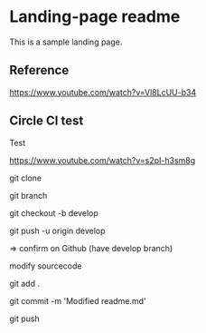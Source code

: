 # Landing-page readme
This is a sample landing page.

## Reference
https://www.youtube.com/watch?v=Vl8LcUU-b34

## Circle CI test
Test

https://www.youtube.com/watch?v=s2pI-h3sm8g

git clone

git branch

git checkout -b develop

git push -u origin develop

=> confirm on Github (have develop branch)

modify sourcecode

git add .

git commit -m 'Modified readme.md'

git push